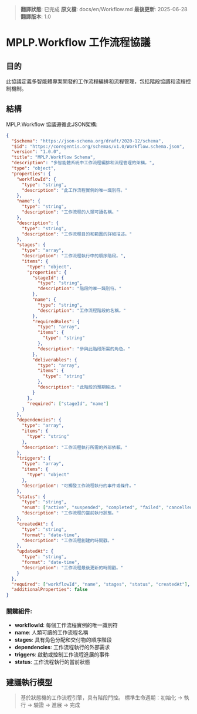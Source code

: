> **翻譯狀態**: 已完成
> **原文檔**: docs/en/Workflow.md
> **最後更新**: 2025-06-28
> **翻譯版本**: 1.0

# MPLP.Workflow 工作流程協議

## 目的
此協議定義多智能體專案開發的工作流程編排和流程管理，包括階段協調和流程控制機制。

## 結構

MPLP.Workflow 協議遵循此JSON架構:

```json
{
  "$schema": "https://json-schema.org/draft/2020-12/schema",
  "$id": "https://coregentis.org/schemas/v1.0/Workflow.schema.json",
  "version": "1.0.0",
  "title": "MPLP.Workflow Schema",
  "description": "多智能體系統中工作流程編排和流程管理的架構。",
  "type": "object",
  "properties": {
    "workflowId": {
      "type": "string",
      "description": "此工作流程實例的唯一識別符。"
    },
    "name": {
      "type": "string",
      "description": "工作流程的人類可讀名稱。"
    },
    "description": {
      "type": "string",
      "description": "工作流程目的和範圍的詳細描述。"
    },
    "stages": {
      "type": "array",
      "description": "工作流程執行中的順序階段。",
      "items": {
        "type": "object",
        "properties": {
          "stageId": {
            "type": "string",
            "description": "階段的唯一識別符。"
          },
          "name": {
            "type": "string",
            "description": "工作流程階段的名稱。"
          },
          "requiredRoles": {
            "type": "array",
            "items": {
              "type": "string"
            },
            "description": "參與此階段所需的角色。"
          },
          "deliverables": {
            "type": "array",
            "items": {
              "type": "string"
            },
            "description": "此階段的預期輸出。"
          }
        },
        "required": ["stageId", "name"]
      }
    },
    "dependencies": {
      "type": "array",
      "items": {
        "type": "string"
      },
      "description": "工作流程執行所需的外部依賴。"
    },
    "triggers": {
      "type": "array",
      "items": {
        "type": "object"
      },
      "description": "可觸發工作流程執行的事件或條件。"
    },
    "status": {
      "type": "string",
      "enum": ["active", "suspended", "completed", "failed", "cancelled"],
      "description": "工作流程的當前執行狀態。"
    },
    "createdAt": {
      "type": "string",
      "format": "date-time",
      "description": "工作流程創建的時間戳。"
    },
    "updatedAt": {
      "type": "string",
      "format": "date-time",
      "description": "工作流程最後更新的時間戳。"
    }
  },
  "required": ["workflowId", "name", "stages", "status", "createdAt"],
  "additionalProperties": false
}
```

### 關鍵組件:

- **workflowId**: 每個工作流程實例的唯一識別符
- **name**: 人類可讀的工作流程名稱
- **stages**: 具有角色分配和交付物的順序階段
- **dependencies**: 工作流程執行的外部需求
- **triggers**: 啟動或控制工作流程進展的事件
- **status**: 工作流程執行的當前狀態

## 建議執行模型
> 基於狀態機的工作流程引擎，具有階段門控。
> 標準生命週期：初始化 → 執行 → 驗證 → 進展 → 完成